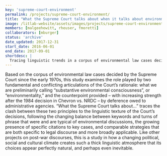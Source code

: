 ```yaml
---
key: 'supreme-court-environment'
permalink: /projects/supreme-court-environment/
title: "What the Supreme Court talks about when it talks about environmental law"
image: /litlab-website/assets/images/projects/supreme-court-environment.jpg
members: [malgeehewitt, rheuser, fmoretti]
collaborators: [mburger]
status: 'archive'
date_updated: 2017-12-31
start_date: 2016-06-01
end_date: 2017-09-01
shortdesc: |
  Tracing linguistic trends in a corpus of environmental law cases decided by the Supreme Court since the early 1970s
---
```


Based on the corpus of environmental law cases decided by the Supreme Court since the early 1970s, this study examines the role played by two fundamental and conflicting articulations of the Court’s rationale: what we are preliminarily calling “substantive environmental consciousness”, or “environmentality,” and the counterpoint provided – with increasing strength after the 1984 decision in Chevron vs. NRDC – by deference owed to administrative agencies. “What the Supreme Court talks about…” traces the clash between these two principles to the linguistic texture of the Court’s decisions, following the changing balance between keywords and turns of phrase that were and are typical of environmental discussions, the growing presence of specific citations to key cases, and comparable strategies that are both specific to legal discourse and more broadly applicable. Like other projects on post-war discourses, this is a study in how a changing political, social and cultural climate creates such a thick linguistic atmosphere that its choices appear perfectly natural, and perhaps even inevitable.